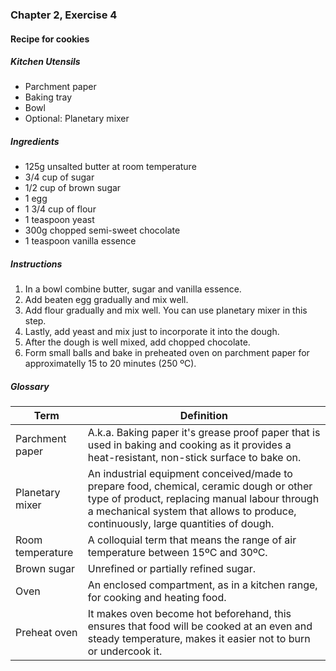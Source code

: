 ### Chapter 2, Exercise 4
#### Recipe for cookies
##### Kitchen Utensils
- Parchment paper
- Baking tray
- Bowl
- Optional: Planetary mixer
##### Ingredients
- 125g unsalted butter at room temperature
- 3/4 cup of sugar
- 1/2 cup of brown sugar
- 1 egg
- 1 3/4 cup of flour
- 1 teaspoon yeast
- 300g chopped semi-sweet chocolate
- 1 teaspoon vanilla essence
##### Instructions
1. In a bowl combine butter, sugar and vanilla essence.
1. Add beaten egg gradually and mix well.
1. Add flour gradually and mix well. You can use planetary mixer in this step.
1. Lastly, add yeast and mix just to incorporate it into the dough.
1. After the dough is well mixed, add chopped chocolate.
1. Form small balls and bake in preheated oven on parchment paper for approximatelly 15 to 20 minutes (250 ºC).

##### Glossary
Term | Definition
-----|-----------
Parchment paper | A.k.a. Baking paper it's grease proof paper that is used in baking and cooking as it provides a heat-resistant, non-stick surface to bake on.
Planetary mixer | An industrial equipment conceived/made to prepare food, chemical, ceramic dough or other type of product, replacing manual labour through a mechanical system that allows to produce, continuously, large quantities of dough.
Room temperature | A colloquial term that means the range of air temperature between 15ºC and 30ºC.
Brown sugar | Unrefined or partially refined sugar.
Oven | An enclosed compartment, as in a kitchen range, for cooking and heating food.
Preheat oven | It makes oven become hot beforehand, this ensures that food will be cooked at an even and steady temperature, makes it easier not to burn or undercook it.
